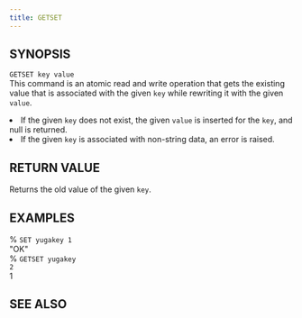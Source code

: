 ```yaml
---
title: GETSET
---
```


## SYNOPSIS
<code>GETSET key value</code><br>
This command is an atomic read and write operation that gets the existing value that is associated with the given <code>key</code> while rewriting it with the given <code>value</code>.

<li>If the given <code>key</code> does not exist, the given <code>value</code> is inserted for the <code>key</code>, and null is returned.</li>
<li>If the given <code>key</code> is associated with non-string data, an error is raised.</li>

## RETURN VALUE
Returns the old value of the given <code>key</code>.

## EXAMPLES
% <code>SET yugakey 1</code><br>
"OK"<br>
% <code>GETSET yugakey 2</code><br>
1<br>

## SEE ALSO
